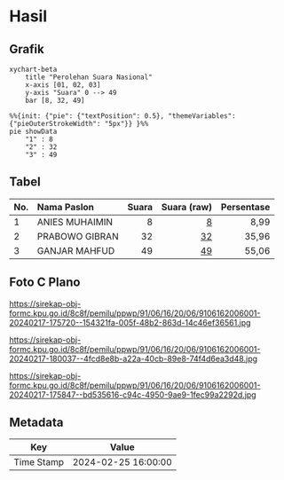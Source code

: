 # Hasil

## Grafik

```mermaid
xychart-beta
    title "Perolehan Suara Nasional"
    x-axis [01, 02, 03]
    y-axis "Suara" 0 --> 49
    bar [8, 32, 49]
```

```mermaid
%%{init: {"pie": {"textPosition": 0.5}, "themeVariables": {"pieOuterStrokeWidth": "5px"}} }%%
pie showData
    "1" : 8
    "2" : 32
    "3" : 49
```

## Tabel

| No. | Nama Paslon    | Suara | Suara (raw) | Persentase |
|:--- |:-------------- | -----:| -----------:| ----------:|
| 1   | ANIES MUHAIMIN | 8     | [8][p-1]    | 8,99       |
| 2   | PRABOWO GIBRAN | 32    | [32][p-2]   | 35,96      |
| 3   | GANJAR MAHFUD  | 49    | [49][p-3]   | 55,06      |


[p-1]: https://github.com/gigit-pemilu/pemilu-2024/blob/main/pilpres/hitung-suara/sub/91-papua/sub/06-biak-numfor/sub/16-bruyadori/sub/2006-duai/sub/001-tps/sub/paslon-1.txt
[p-2]: https://github.com/gigit-pemilu/pemilu-2024/blob/main/pilpres/hitung-suara/sub/91-papua/sub/06-biak-numfor/sub/16-bruyadori/sub/2006-duai/sub/001-tps/sub/paslon-2.txt
[p-3]: https://github.com/gigit-pemilu/pemilu-2024/blob/main/pilpres/hitung-suara/sub/91-papua/sub/06-biak-numfor/sub/16-bruyadori/sub/2006-duai/sub/001-tps/sub/paslon-3.txt

## Foto C Plano

https://sirekap-obj-formc.kpu.go.id/8c8f/pemilu/ppwp/91/06/16/20/06/9106162006001-20240217-175720--154321fa-005f-48b2-863d-14c46ef36561.jpg

https://sirekap-obj-formc.kpu.go.id/8c8f/pemilu/ppwp/91/06/16/20/06/9106162006001-20240217-180037--4fcd8e8b-a22a-40cb-89e8-74f4d6ea3d48.jpg

https://sirekap-obj-formc.kpu.go.id/8c8f/pemilu/ppwp/91/06/16/20/06/9106162006001-20240217-175847--bd535616-c94c-4950-9ae9-1fec99a2292d.jpg


## Metadata

| Key        | Value               |
| ---------- | ------------------- |
| Time Stamp | 2024-02-25 16:00:00 |



